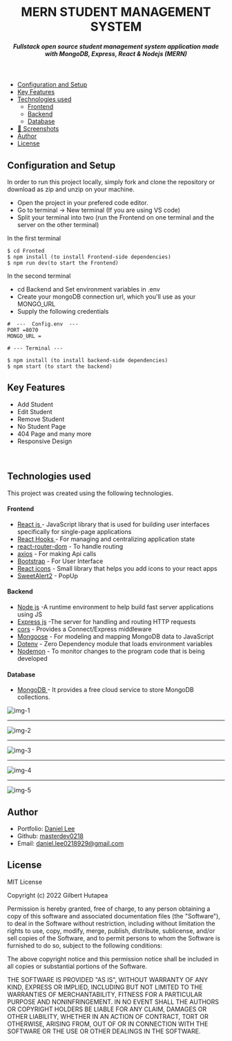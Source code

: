 <H1 align ="center" > MERN STUDENT MANAGEMENT SYSTEM </h1>
<h5  align ="center"> 
Fullstack open source student management system application made with MongoDB, Express, React & Nodejs (MERN) </h5>
<br/>

- [Configuration and Setup](#configuration-and-setup)
- [Key Features](#key-features)
- [Technologies used](#technologies-used)
  - [Frontend](#frontend)
  - [Backend](#backend)
  - [Database](#database)
- [📸 Screenshots](#screenshots)
- [Author](#author)
- [License](#license)

## Configuration and Setup

In order to run this project locally, simply fork and clone the repository or download as zip and unzip on your machine.

- Open the project in your prefered code editor.
- Go to terminal -> New terminal (If you are using VS code)
- Split your terminal into two (run the Frontend on one terminal and the server on the other terminal)

In the first terminal

```
$ cd Fronted
$ npm install (to install Frontend-side dependencies)
$ npm run dev(to start the Frontend)
```

In the second terminal

- cd Backend and Set environment variables in .env
- Create your mongoDB connection url, which you'll use as your MONGO_URL
- Supply the following credentials

```
#  ---  Config.env  ---
PORT =8070
MONGO_URL =
```

```
# --- Terminal ---

$ npm install (to install backend-side dependencies)
$ npm start (to start the backend)
```

## Key Features

- Add Student
- Edit Student
- Remove Student
- No Student Page
- 404 Page and many more
- Responsive Design

<br/>

## Technologies used

This project was created using the following technologies.

#### Frontend

- [React js ](https://www.npmjs.com/package/react) - JavaScript library that is used for building user interfaces specifically for single-page applications
- [React Hooks ](https://reactjs.org/docs/hooks-intro.html) - For managing and centralizing application state
- [react-router-dom](https://www.npmjs.com/package/react-router-dom) - To handle routing
- [axios](https://www.npmjs.com/package/axios) - For making Api calls
- [Bootstrap](https://getbootstrap.com/) - For User Interface
- [React icons](https://react-icons.github.io/react-icons/) - Small library that helps you add icons to your react apps
- [SweetAlert2](https://sweetalert2.github.io/) - PopUp

#### Backend

- [Node js](https://nodejs.org/en/) -A runtime environment to help build fast server applications using JS
- [Express js](https://www.npmjs.com/package/express) -The server for handling and routing HTTP requests
- [cors](https://www.npmjs.com/package/cors) - Provides a Connect/Express middleware
- [Mongoose](https://mongoosejs.com/) - For modeling and mapping MongoDB data to JavaScript
- [Dotenv](https://www.npmjs.com/package/dotenv) - Zero Dependency module that loads environment variables
- [Nodemon](https://www.npmjs.com/package/nodemon) - To monitor changes to the program code that is being developed

#### Database

- [MongoDB ](https://www.mongodb.com/) - It provides a free cloud service to store MongoDB collections.

 <!-- ##  Screenshots  -->

![img-1](https://i.ibb.co/bXX7fdV/img-1-yhedpu.png)

---

![img-2](https://i.ibb.co/Qdk6NKb/img-2-uktrxk.png)

---

![img-3](https://i.ibb.co/YTDHbJb/img-3-s1js9i.png)

---

![img-4](https://i.ibb.co/1R4Sj89/img-4-sb9ga6.png)

---

![img-5](https://i.ibb.co/VvJTmQH/img-5-wrxlr7.png)

## Author

- Portfolio: [Daniel Lee](http://masterdev0218.portfolio.app)
- Github: [masterdev0218](https://github.com/masterdev0218)
- Email: [daniel.lee0218929@gmail.com](mailto:daniel.lee0218929@gmail.com)

## License

MIT License

Copyright (c) 2022 Gilbert Hutapea

Permission is hereby granted, free of charge, to any person obtaining a copy
of this software and associated documentation files (the "Software"), to deal
in the Software without restriction, including without limitation the rights
to use, copy, modify, merge, publish, distribute, sublicense, and/or sell
copies of the Software, and to permit persons to whom the Software is
furnished to do so, subject to the following conditions:

The above copyright notice and this permission notice shall be included in all
copies or substantial portions of the Software.

THE SOFTWARE IS PROVIDED "AS IS", WITHOUT WARRANTY OF ANY KIND, EXPRESS OR
IMPLIED, INCLUDING BUT NOT LIMITED TO THE WARRANTIES OF MERCHANTABILITY,
FITNESS FOR A PARTICULAR PURPOSE AND NONINFRINGEMENT. IN NO EVENT SHALL THE
AUTHORS OR COPYRIGHT HOLDERS BE LIABLE FOR ANY CLAIM, DAMAGES OR OTHER
LIABILITY, WHETHER IN AN ACTION OF CONTRACT, TORT OR OTHERWISE, ARISING FROM,
OUT OF OR IN CONNECTION WITH THE SOFTWARE OR THE USE OR OTHER DEALINGS IN THE
SOFTWARE.

